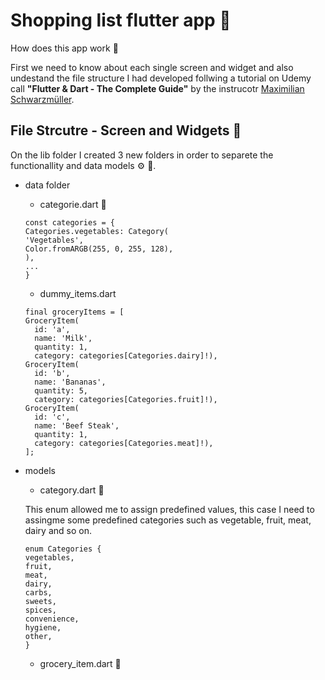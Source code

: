 # Shopping list flutter app 🛒

How does this app work 🧠

First we need to know about each single screen and widget and also undestand the file structure I had developed follwing a tutorial on Udemy call  **"Flutter & Dart - The Complete Guide"** by the instrucotr   [Maximilian Schwarzmüller](https://www.udemy.com/user/maximilian-schwarzmuller/).



## File Strcutre - Screen and Widgets 📑 

On the lib folder I created 3 new folders in order to separete the functionallity and data models ⚙️ 🧠. 


- data folder
    - categorie.dart 🎯
    ```
    const categories = {
    Categories.vegetables: Category(
    'Vegetables',
    Color.fromARGB(255, 0, 255, 128),
    ),
    ...
    }
    ```
    - dummy_items.dart
    ```
    final groceryItems = [
  GroceryItem(
      id: 'a',
      name: 'Milk',
      quantity: 1,
      category: categories[Categories.dairy]!),
  GroceryItem(
      id: 'b',
      name: 'Bananas',
      quantity: 5,
      category: categories[Categories.fruit]!),
  GroceryItem(
      id: 'c',
      name: 'Beef Steak',
      quantity: 1,
      category: categories[Categories.meat]!),
    ];
    ```
- models 
    - category.dart 🎯

    This enum allowed me to assign predefined values, this case I need to assingme some predefined categories such as vegetable, fruit, meat, dairy and so on.

    ```
    enum Categories {
    vegetables,
    fruit,
    meat,
    dairy,
    carbs,
    sweets,
    spices,
    convenience,
    hygiene,
    other,
    }   
    ```

    - grocery_item.dart 🎯


